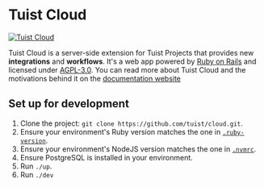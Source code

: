 # Tuist Cloud

[![Tuist Cloud](https://github.com/tuist/cloud/actions/workflows/tuistcloud.yml/badge.svg)](https://github.com/tuist/cloud/actions/workflows/tuistcloud.yml)

Tuist Cloud is a server-side extension for Tuist Projects that provides new **integrations** and **workflows**.
It's a web app powered by [Ruby on Rails](https://rubyonrails.org/) and licensed under [AGPL-3.0](LICENSEd).
You can read more about Tuist Cloud and the motivations behind it on the [documentation website](https://docs.tuist.io/cloud/get-started)

## Set up for development

1. Clone the project: `git clone https://github.com/tuist/cloud.git`.
2. Ensure your environment's Ruby version matches the one in [`.ruby-version`](.ruby-version).
3. Ensure your environment's NodeJS version matches the one in [`.nvmrc`](.nvmrc).
4. Ensure PostgreSQL is installed in your environment.
5. Run `./up`.
6. Run `./dev`
